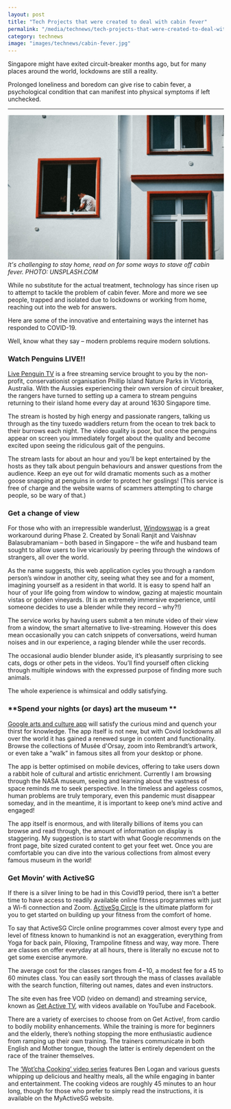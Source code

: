 ```yaml
---
layout: post
title: "Tech Projects that were created to deal with cabin fever"
permalink: "/media/technews/tech-projects-that-were-created-to-deal-with-cabin-fever"
category: technews
image: "images/technews/cabin-fever.jpg"
---
```


Singapore might have exited circuit-breaker months ago, but for many places around the world, lockdowns are still a reality.  

Prolonged loneliness and boredom can give rise to cabin fever, a psychological condition that can manifest into physical symptoms if left unchecked.

---

![Image of a people on lockdown](images/technews/cabin-fever.jpg)*It's challenging to stay home, read on for some ways to stave off cabin fever. PHOTO: UNSPLASH.COM*

While no substitute for the actual treatment, technology has since risen up to attempt to tackle the problem of cabin fever. More and more we see people, trapped and isolated due to lockdowns or working from home, reaching out into the web for answers. 

Here are some of the innovative and entertaining ways the internet has responded to COVID-19.

Well, know what they say – modern problems require modern solutions.


### **Watch Penguins LIVE!**!
[Live Penguin TV](https://www.penguins.org.au/virtual/live-penguin-tv/) is a free streaming service brought to you by the non-profit, conservationist organisation Phillip Island Nature Parks in Victoria, Australia. With the Aussies experiencing their own version of circuit breaker, the rangers have turned to setting up a camera to stream penguins returning to their island home every day at around 1630 Singapore time.

The stream is hosted by high energy and passionate rangers, talking us through as the tiny tuxedo waddlers return from the ocean to trek back to their burrows each night. The video quality is poor, but once the penguins appear on screen you immediately forget about the quality and become excited upon seeing the ridiculous gait of the penguins.

The stream lasts for about an hour and you’ll be kept entertained by the hosts as they talk about penguin behaviours and answer questions from the audience. Keep an eye out for wild dramatic moments such as a mother goose snapping at penguins in order to protect her goslings! (This service is free of charge and the website warns of scammers attempting to charge people, so be wary of that.)



### **Get a change of view**
For those who with an irrepressible wanderlust, [Windowswap](https://window-swap.com/) is a great workaround during Phase 2. Created by Sonali Ranjit and Vaishnav Balasubramaniam – both based in Singapore – the wife and husband team sought to allow users to live vicariously by peering through the windows of strangers, all over the world. 

As the name suggests, this web application cycles you through a random person’s window in another city, seeing what they see and for a moment, imagining yourself as a resident in that world. It is easy to spend half an hour of your life going from window to window, gazing at majestic mountain vistas or golden vineyards. (It is an extremely immersive experience, until someone decides to use a blender while they record – why?!)

The service works by having users submit a ten minute video of their view from a window, the smart alternative to live-streaming. However this does mean occasionally you can catch snippets of conversations, weird human noises and in our experience, a raging blender while the user records. 

The occasional audio blender blunder aside, it’s pleasantly surprising to see cats, dogs or other pets in the videos. You’ll find yourself often clicking through multiple windows with the expressed purpose of finding more such animals.

The whole experience is whimsical and oddly satisfying. 




### **Spend your nights (or days) art the museum **
[Google arts and culture app](https://artsandculture.google.com/partner?hl=en) will satisfy the curious mind and quench your thirst for knowledge. The app itself is not new, but with Covid lockdowns all over the world it has gained a renewed surge in content and functionality. Browse the collections of Musée d'Orsay, zoom into Rembrandt’s artwork, or even take a “walk” in famous sites all from your desktop or phone.

The app is better optimised on mobile devices, offering to take users down a rabbit hole of cultural and artistic enrichment. Currently I am browsing through the NASA museum, seeing and learning about the vastness of space reminds me to seek perspective. In the timeless and ageless cosmos, human problems are truly temporary, even this pandemic must disappear someday, and in the meantime, it is important to keep one’s mind active and engaged!

The app itself is enormous, and with literally billions of items you can browse and read through, the amount of information on display is staggering. My suggestion is to start with what Google recommends on the front page, bite sized curated content to get your feet wet. Once you are comfortable you can dive into the various collections from almost every famous museum in the world!


### **Get Movin’ with ActiveSG**
If there is a silver lining to be had in this Covid19 period, there isn’t a better time to have access to readily available online fitness programmes with just a Wi-fi connection and Zoom. [ActiveSg Circle](https://circle.myactivesg.com/) is the ultimate platform for you to get started on building up your fitness from the comfort of home.

To say that ActiveSG Circle online programmes cover almost every type and level of fitness known to humankind is not an exaggeration, everything from Yoga for back pain, Piloxing, Trampoline fitness and way, way more. There are classes on offer everyday at all hours, there is literally no excuse not to get some exercise anymore.

The average cost for the classes ranges from $4-$10, a modest fee for a 45 to 60 minutes class. You can easily sort through the mass of classes available with the search function, filtering out names, dates and even instructors.

The site even has free VOD (video on demand) and streaming service, known as [Get Active TV](https://circle.myactivesg.com/circle-tv/getactive-tv-live), with videos available on YouTube and Facebook. 

There are a variety of exercises to choose from on Get Active!, from cardio to bodily mobility enhancements. While the training is more for beginners and the elderly, there’s nothing stopping the more enthusiastic audience from ramping up their own training. The trainers communicate in both English and Mother tongue, though the latter is entirely dependent on the race of the trainer themselves.

The [‘Wot’cha Cooking’ video series](https://www.youtube.com/watch?v=w4OMF-XW6KQ) features Ben Logan and various guests whipping up delicious and healthy meals, all the while engaging in banter and entertainment. The cooking videos are roughly 45 minutes to an hour long, though for those who prefer to simply read the instructions, it is available on the MyActiveSG website.



